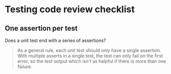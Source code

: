 # Testing code review checklist

## One assertion per test

Does a unit test end with a series of assertions?

> As a general rule, each unit test should only have a single assertion. With multiple
  asserts in a single test, the test can only fail on the first error, so the test output
  which isn't as helpful if there is more than one failure.
